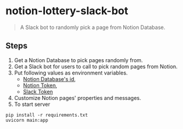 # notion-lottery-slack-bot
> A Slack bot to randomly pick a page from Notion Database.

## Steps
1. Get a Notion Database to pick pages randomly from.
2. Get a Slack bot for users to call to pick random pages from Notion.
3. Put following values as environment variables.
   - [Notion Database's id](https://stackoverflow.com/a/69860478/19524198), 
   - [Notion Token](https://www.notion.so/help/create-integrations-with-the-notion-api), 
   - [Slack Token](https://api.slack.com/apps)
4. Customize Notion pages' properties and messages.
5. To start server
```shell
pip install -r requirements.txt
uvicorn main:app
```